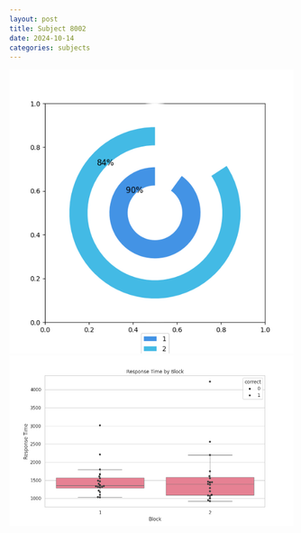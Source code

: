```yaml
---
layout: post
title: Subject 8002
date: 2024-10-14
categories: subjects
---
```


![](data/8002/run-13/8002__acc_test.png)
![](data/8002/run-13/8002_rt.png)
